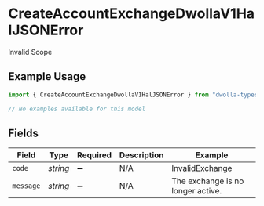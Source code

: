 # CreateAccountExchangeDwollaV1HalJSONError

Invalid Scope

## Example Usage

```typescript
import { CreateAccountExchangeDwollaV1HalJSONError } from "dwolla-typescript/models/errors";

// No examples available for this model
```

## Fields

| Field                             | Type                              | Required                          | Description                       | Example                           |
| --------------------------------- | --------------------------------- | --------------------------------- | --------------------------------- | --------------------------------- |
| `code`                            | *string*                          | :heavy_minus_sign:                | N/A                               | InvalidExchange                   |
| `message`                         | *string*                          | :heavy_minus_sign:                | N/A                               | The exchange is no longer active. |